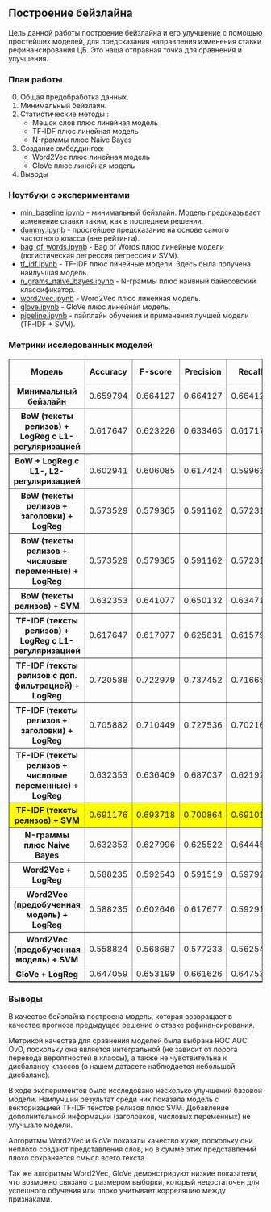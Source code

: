 ## Построение бейзлайна

Цель данной работы построение бейзлайна и его улучшение с помощью простейших моделей, для предсказания направления изменения ставки рефинансирования ЦБ. Это наша отправная точка для сравнения и улучшения.

### План работы

0. Общая предобработка данных.
1. Минимальный бейзлайн.
2. Статистические методы :
    - Мешок слов плюс линейная модель
    - TF-IDF плюс линейная модель
    - N-граммы плюс Naive Bayes
3. Создание эмбеддингов:
    - Word2Vec плюс линейная модель
    - GloVe плюс линейная модель
4. Выводы

### Ноутбуки с экспериментами

- [min_baseline.ipynb](ml/linear_models/min_baseline.ipynb) - минимальный бейзлайн. Модель предсказывает изменение ставки таким, как в последнем решении.
- [dummy.ipynb](ml/linear_models/dummy.ipynb) - простейшее предсказание на основе самого частотного класса (вне рейтинга).
- [bag_of_words.ipynb](ml/linear_models/bag_of_words.ipynb) - Bag of Words плюс линейные модели (логистическая регрессия регрессия и SVM).
- [tf_idf.ipynb](ml/linear_models/tf_idf.ipynb) - TF-IDF плюс линейные модели. Здесь была получена наилучшая модель.
- [n_grams_naive_bayes.ipynb](ml/linear_models/n_grams_naive_bayes.ipynb) - N-граммы плюс наивный байесовский классификатор.
- [word2vec.ipynb](ml/linear_models/word2vec.ipynb) - Word2Vec плюс линейная модель.
- [glove.ipynb](ml/linear_models/glove.ipynb) - GloVe плюс линейная модель.
- [pipeline.ipynb](ml/linear_models/pipeline.ipynb) - пайплайн обучения и применения лучшей модели (TF-IDF + SVM).

### Метрики исследованных моделей

<table border="1" class="dataframe">
  <thead>
    <tr>
      <th>Модель</th>
      <th>Accuracy</th>
      <th>F-score</th>
      <th>Precision</th>
      <th>Recall</th>
      <th>ROC AUC OvR</th>
      <th>ROC AUC OvO</th>
    </tr>
  </thead>
  <tbody>
    <tr>
      <th>Минимальный бейзлайн</th>
      <td>0.659794</td>
      <td>0.664127</td>
      <td>0.664127</td>
      <td>0.664127</td>
      <td>0.742845</td>
      <td>0.748095</td>
    </tr>
    <tr>
      <th>BoW (тексты релизов) + LogReg с L1-регуляризацией</th>
      <td>0.617647</td>
      <td>0.623226</td>
      <td>0.633465</td>
      <td>0.617174</td>
      <td>0.764882</td>
      <td>0.770478</td>
    </tr>
    <tr>
      <th>BoW + LogReg с L1-, L2-регуляризацией</th>
      <td>0.602941</td>
      <td>0.606085</td>
      <td>0.617424</td>
      <td>0.599630</td>
      <td>0.779381</td>
      <td>0.783093</td>
    </tr>
    <tr>
      <th>BoW (тексты релизов + заголовки) + LogReg</th>
      <td>0.573529</td>
      <td>0.579365</td>
      <td>0.591162</td>
      <td>0.572317</td>
      <td>0.782876</td>
      <td>0.786569</td>
    </tr>
    <tr>
      <th>BoW (тексты релизов + числовые переменные) + LogReg</th>
      <td>0.573529</td>
      <td>0.579365</td>
      <td>0.591162</td>
      <td>0.572317</td>
      <td>0.776894</td>
      <td>0.781362</td>
    </tr>
    <tr>
      <th>BoW (тексты релизов) + SVM</th>
      <td>0.632353</td>
      <td>0.641077</td>
      <td>0.650132</td>
      <td>0.634718</td>
      <td>0.784936</td>
      <td>0.790207</td>
    </tr>
    <tr>
      <th>TF-IDF (тексты релизов) + LogReg с L1-регуляризацией</th>
      <td>0.617647</td>
      <td>0.617077</td>
      <td>0.625831</td>
      <td>0.615795</td>
      <td>0.784421</td>
      <td>0.789606</td>
    </tr>
    <tr>
      <th>TF-IDF (тексты релизов c доп. фильтрацией) + LogReg</th>
      <td>0.720588</td>
      <td>0.722979</td>
      <td>0.737452</td>
      <td>0.716658</td>
      <td>0.808578</td>
      <td>0.813516</td>
    </tr>
    <tr>
      <th>TF-IDF (тексты релизов + заголовки) + LogReg</th>
      <td>0.705882</td>
      <td>0.710449</td>
      <td>0.727536</td>
      <td>0.702165</td>
      <td>0.811914</td>
      <td>0.816596</td>
    </tr>
    <tr>
      <th>TF-IDF (тексты релизов + числовые переменные) + LogReg</th>
      <td>0.632353</td>
      <td>0.636409</td>
      <td>0.687037</td>
      <td>0.621927</td>
      <td>0.774436</td>
      <td>0.776844</td>
    </tr>
    <tr style="background-color: yellow;">
      <th>TF-IDF (тексты релизов) + SVM</th>
      <td>0.691176</td>
      <td>0.693718</td>
      <td>0.700864</td>
      <td>0.691017</td>
      <td>0.840529</td>
      <td>0.844115</td>
    </tr>
    <tr>
      <th>N-граммы плюс Naive Bayes</th>
      <td>0.632353</td>
      <td>0.627996</td>
      <td>0.625522</td>
      <td>0.644458</td>
      <td>0.763456</td>
      <td>0.769950</td>
    </tr>
    <tr>
      <th>Word2Vec + LogReg</th>
      <td>0.588235</td>
      <td>0.592543</td>
      <td>0.591519</td>
      <td>0.597929</td>
      <td>0.749491</td>
      <td>0.754650</td>
    </tr>
    <tr>
      <th>Word2Vec (предобученная модель) + LogReg</th>
      <td>0.588235</td>
      <td>0.602646</td>
      <td>0.617677</td>
      <td>0.592912</td>
      <td>0.752914</td>
      <td>0.759887</td>
    </tr>
    <tr>
      <th>Word2Vec (предобученная модель) + SVM</th>
      <td>0.558824</td>
      <td>0.568687</td>
      <td>0.577233</td>
      <td>0.562548</td>
      <td>0.708429</td>
      <td>0.716086</td>
    </tr>
    <tr>
      <th>GloVe + LogReg</th>
      <td>0.647059</td>
      <td>0.653199</td>
      <td>0.661626</td>
      <td>0.647539</td>
      <td>0.763768</td>
      <td>0.770111</td>
    </tr>
  </tbody>
</table>

### Выводы

В качестве бейзлайна построена модель, которая возвращает в качестве прогноза предыдущее решение о ставке рефинансирования.

Метрикой качества для сравнения моделей была выбрана ROC AUC OvO, поскольку она является интегральной (не зависит от порога перевода вероятностей в классы), а также не чувствительна к дисбалансу классов (в нашем датасете наблюдается небольшой дисбаланс).

В ходе экспериментов было исследовано несколько улучшений базовой модели. Наилучший результат среди них показала модель с векторизацией TF-IDF текстов релизов плюc SVM. Добавление дополнительной информации (заголовков, числовых переменных) не улучшало модели.

Алгоритмы Word2Vec и GloVe показали качество хуже, поскольку они неплохо создают представления слов, но в сумме этих представлений плохо сохраняется смысл всего текста.

Так же алгоритмы Word2Vec, GloVe демонстрируют низкие показатели, что возможно связано с размером выборки, который недостаточен для успешного обучения или плохо учитывает корреляцию между признаками. 

